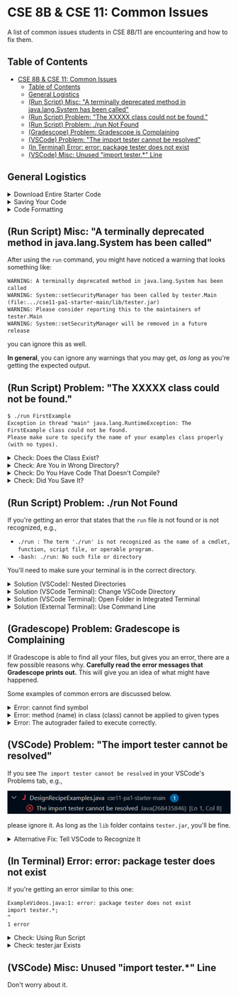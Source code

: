 # CSE 8B & CSE 11: Common Issues
A list of common issues students in CSE 8B/11 are encountering and how to fix them. 

## Table of Contents
- [CSE 8B & CSE 11: Common Issues](#cse-8b-cse-11-common-issues)
   * [Table of Contents](#table-of-contents)
   * [General Logistics](#general-logistics)
   * [(Run Script) Misc: "A terminally deprecated method in java.lang.System has been called"](#run-script-misc-a-terminally-deprecated-method-in-javalangsystem-has-been-called)
   * [(Run Script) Problem: "The XXXXX class could not be found."](#run-script-problem-the-xxxxx-class-could-not-be-found)
   * [(Run Script) Problem: ./run Not Found](#run-script-problem-run-not-found)
   * [(Gradescope) Problem: Gradescope is Complaining](#gradescope-problem-gradescope-is-complaining)
   * [(VSCode) Problem: "The import tester cannot be resolved"](#vscode-problem-the-import-tester-cannot-be-resolved)
   * [(In Terminal) Error: error: package tester does not exist](#in-terminal-error-error-package-tester-does-not-exist)
   * [(VSCode) Misc: Unused "import tester.*" Line](#vscode-misc-unused-import-tester-line)


## General Logistics

<details>
<summary>Download Entire Starter Code</summary>
<br> 

Please make sure you download the entire starter code. Do **not** copy and paste a subset of the files, or else you may not have everything you need to complete this PA.

Keep in mind that, when you download the starter code from the GitHub repository, the files will be downloaded in a ZIP (compressed) file. You _must_ unzip the files before you can work with them; attempting to edit files directly from a ZIP (compressed) file will cause problems. 
- To unzip a file on Windows, refer to [this guide](https://support.microsoft.com/en-us/windows/zip-and-unzip-files-8d28fa72-f2f9-712f-67df-f80cf89fd4e5). 
- To unzip a file on Mac, refer to [this guide](https://support.apple.com/guide/mac-help/zip-and-unzip-files-and-folders-on-mac-mchlp2528/mac). 

We strongly recommend putting your starter code in a dedicated folder where you can easily find it. For example, a "CSE8B" or "CSE11" folder that contains a "PA1" folder, "PA2" folder, and so on, with each PA folder containing your code for that programming assignment.

---

</details>


<details>
<summary>Saving Your Code</summary>
<br> 

Make sure you **save** your file before using the `run` command. On Visual Studio Code (VSCode), you can tell if a file is _not_ saved if you see a white dot next to the file name.

![](assets/vscodeSaveDescription.png)

If you want, feel free to enable autosave on VSCode; the instructions for that can be found [here](https://code.visualstudio.com/docs/editor/codebasics#_save-auto-save).

---

</details>



<details>
<summary>Code Formatting</summary>
<br> 

Please make sure your code is readable. If you have the [Java extension pack for VSCode](https://marketplace.visualstudio.com/items?itemName=vscjava.vscode-java-pack), then VSCode has the ability to automatically format your code. 

To format your code using the extension, right-click anywhere in your code and click on "Format Document."

![](assets/vscodeFormatCode.png)

Style guidelines from past iterations of this course can be found [here](https://cseweb.ucsd.edu/classes/sp23/cse8B-a/styleguide.html); the most relevant parts of this guide is everything starting from the "Proper Indentation" section and below. 

> [!WARNING]
> While style is **not** part of your grade, tutors and TAs reserve the right to not help you with your code if they cannot understand your code due to formatting issues.

---

</details>



## (Run Script) Misc: "A terminally deprecated method in java.lang.System has been called"

After using the `run` command, you might have noticed a warning that looks something like:
```
WARNING: A terminally deprecated method in java.lang.System has been called
WARNING: System::setSecurityManager has been called by tester.Main (file:.../cse11-pa1-starter-main/lib/tester.jar)
WARNING: Please consider reporting this to the maintainers of tester.Main
WARNING: System::setSecurityManager will be removed in a future release
```

you can ignore this as well.

**In general**, you can ignore any warnings that you may get, _as long_ as you're getting the expected output.


## (Run Script) Problem: "The XXXXX class could not be found."

```
$ ./run FirstExample
Exception in thread "main" java.lang.RuntimeException: The FirstExample class could not be found.
Please make sure to specify the name of your examples class properly (with no typos).
```

<details>
<summary>Check: Does the Class Exist?</summary>
<br> 

Keep in mind that the `run` script takes in the name of the **class** to run, not the name of the file.

So, you must provide the name of a valid class in your current directory (wherever the `run` script is located).

For example, let's suppose you have the file `Hello.java` which contains the following code:

```java
class A {
    int x = 10;
}

class B {
    int y = 15;
}

class C {
    int d = 20;
}
```

Then, `./run A`, `./run B`, and `./run C` will work just fine, but you'll get the error for `./run Hello`. 

---

</details>

<details>
<summary>Check: Are You in Wrong Directory?</summary>
<br> 

It's also possible that you are running the `run` script from the wrong directory. In this case, make sure you are working in the directory that contains the file with the code you want to run. 

---

</details>

<!-- =================== -->

<details>
<summary>Check: Do You Have Code That Doesn't Compile?</summary>
<br> 

If there's any code in your current directory that doesn't compile (even if it's code that isn't at all related to the class you're trying to run), then you need to fix those errors or comment those errors out.

One easy way to comment out code is to use the multiline comment, which looks something like

```java
/*
everything between
the first slash star and 
the following star slash
will not be executed
*/

int butThisWillCompile = 10;
```

Due to a limitation with the way the `run` script works, any Java code that has a compile-time error will result in the `run` script not working.

---

</details>

<!-- =================== -->

<details>
<summary>Check: Did You Save It?</summary>
<br> 

If the above solutions do not work, please make sure you **saved** your file.

---

</details>


## (Run Script) Problem: ./run Not Found
If you're getting an error that states that the `run` file is not found or is not recognized, e.g.,
- `./run : The term './run' is not recognized as the name of a cmdlet, function, script file, or operable program.`
- `-bash: ./run: No such file or directory`

You'll need to make sure your terminal is in the correct directory.

<details>
<summary>Solution (VSCode): Nested Directories</summary>
<br> 

One common issue we've seen involves when a student have an explorer view that looks similar to the following:

![](assets/vscodeNestedView.png)

This situation generally occurs when you unzip the contents of a folder, so you end up with a folder whose content is another folder, where that folder's contents is the actual PA code. In this example, notice how we have **two** `cse11-pa1-starter-main`; this means that you've opened the `cse11-pa1-starter-main` folder that _contains_ another `cse11-pa1-starter-main` folder. 

![](assets/vscodeNestedExplanation.png)

In this case, make sure you open the _inner_ folder (click on `File` at the top-left corner of VSCode and then click on `Open Folder...`). That way, when you open VSCode's terminal, it'll automatically default to using the inner folder, which has all the starter code files. 

---

</details>



<details>
<summary>Solution (VSCode Terminal): Change VSCode Directory</summary>
<br> 

**If you're using the VSCode/integrated terminal in Visual Studio Code**, make sure you've opened the correct directory. To open a directory for editing, (1) click on `File` at the top-left corner of VSCode and then (2) click `Open Folder...`. 

![](assets/vscodeOpenFolder.png)

From there, select the correct folder -- this is the folder that contains the starter code. Once you open the folder in VSCode, when you open a new instance of the terminal, the terminal should automatically be set in the folder containing your starter code. 

---

</details>



<details>
<summary>Solution (VSCode Terminal): Open Folder in Integrated Terminal</summary>
<br> 

The other option you can do is to open the folder directly in the integrated terminal. To do so,
1. In the explorer view, find the folder containing the code you want to run. For example, let's suppose I want to open the `cse11-pa1-starter-main` folder, which contains the code I want to run.

    ![](assets/vscodeFindFolderToOpen.png)

2. Next, right-click on the folder in question so that a menu shows up. Select the "Open in Integrated Terminal" option.

    ![](assets/vscodeSelectIntegratedTerminal.png)

3. A terminal that's in the correct directory should now show up.

---

</details>





<details>
<summary>Solution (External Terminal): Use Command Line</summary>
<br> 

If you're using a separate terminal (i.e., a terminal that isn't associated with VSCode or your editor of choice), then you can use the command line to navigate your terminal to the correct directory.

Use the command **`ls`** (or **`dir`** if using Windows Command Prompt) to see what files and folders are in your terminal's current directory. Chances are, you won't see the `run` file. You also want to use the **`cd <folder>`** command to make your terminal switch to the **`<folder>`** directory. See [this guide](https://tutorials.codebar.io/command-line/introduction/tutorial.html) for more information regarding `cd` and `ls`.

To see how you can use these commands to navigate to the right directory:
- running **`cd Desktop`** will make the terminal go into the `Desktop` directory, if the `Desktop` folder is in your terminal's current location. If `Desktop` is not in your terminal's current location, then an error will be shown. 

    To get an idea of what this process might look like, take a look at the following screenshot where I keep switching directories and checking what files and folders are in the directory until I find the starter code:

    ![](assets/cdSteps.png)

- running **`cd C:\Users\ewang\Desktop\PAs\cse11-pa1-starter-main`** will make the terminal go **directly** to the _inner_ `cse11-pa1-starter-main` directory in your Desktop folder, if it exists.

    To get an idea of what this process might look like, take a look at the following screenshot where I switch directly to the directory that contains the starter code:

    ![](assets/cdDirect.png)


---

</details>


## (Gradescope) Problem: Gradescope is Complaining

If Gradescope is able to find all your files, but gives you an error, there are a few possible reasons why. **Carefully read the error messages that Gradescope prints out.** This will give you an idea of what might have happened.

Some examples of common errors are discussed below.

<details>
<summary>Error: cannot find symbol</summary>
<br> 

There are several reasons why you might be getting this error:
- Your classes and methods must be spelled out exactly as specified in the instructions. Class and method names are case sensitive. 

    For example, if the instructions state that you need to 
    > Develop a method named `volume`...

    you must create a method with the name being _exactly_ `volume`; naming the method anything other than `volume` (e.g., `Volume`, `volum`, `vol`) will result in an error from Gradescope.

    This is by far one of the most common errors we've seen.

- Your class is inside another class. For all PAs in this course, your classes should not be contained in another class.

    For example, the following code will generate this error message because the `User` class is inside the `ExampleVideos` class.

    ```java
    class ExampleVideos {
        class User {
            // ...
        }
    }
    ```


---

</details>

<details>
<summary>Error: method (name) in class (class) cannot be applied to given types</summary>
<br> 

If Gradescope says something like "error: method (name) in class (class) cannot be applied to given types" and then points to a method call, this means your method does not have the parameters that we required.

For example, if we ask you to create a method named `something` with 3 integer arguments that returns an integer, we expect something like
```
int something(int a, int b, int c) {
    ...
}
```

An example of a method implementation that will cause Gradescope to throw an error is
```
int something(int a, int b) {
    ...
}
```


Example Gradescope Error Messages:
```
Grade.java:215: error: method volume in class DesignRecipeExamples cannot be applied to given types;
            double score_test_1 = report_Score(3, Math.abs(dre_s.volume(2,2,2)), 8);
                                                                ^
```

---

</details>



<details>
<summary>Error: The autograder failed to execute correctly.</summary>
<br> 

If you're getting this error, one possible reason is that you have print statements in your code when we didn't ask you to print anything whatsoever. If this is the case:
- While you are allowed to use print statements to help debug your code, keep in mind that it will break the autograder if you leave it there. 
- You'll need to either remove any print statements, or comment them out, prior to submission.

Something else to consider: if you've been using the `main` method, when the programming assignment didn't tell you to use a `main` method, then you should not use the `main` method. Use the `run` script to run your code.

---

</details>






## (VSCode) Problem: "The import tester cannot be resolved"

If you see `The import tester cannot be resolved` in your VSCode's Problems tab, e.g.,

![](assets/vscodeImportNotFound.png)

please ignore it. As long as the `lib` folder contains `tester.jar`, you'll be fine. 

<details>
<summary>Alternative Fix: Tell VSCode to Recognize It</summary>
<br> 

You can tell VSCode to recognize the `tester` import by following these steps:

1. In the explorer view, there should be a "Java Projects" section. Under the "Java Projects" section, there should be a "Referenced Libraries" subsection. Hover over that subsection and then press the "+"

    ![](assets/vscodeJarStep1.png)

2. Next, look for the `tester.jar` file (it should be in a `lib` folder if you're working on the programming assignment). Select the JAR file and then press "Select Jar Libraries.

    ![](assets/vscodeJarStep2.png)

3. VSCode should now recognize the `tester` import.

---

</details>

## (In Terminal) Error: error: package tester does not exist
If you're getting an error similar to this one:
```
ExampleVideos.java:1: error: package tester does not exist
import tester.*;
^
1 error
```

<details>
<summary>Check: Using Run Script</summary>
<br> 

Make sure you're using the `run` script that came with the programming assignment. You may be getting this error if you're using `javac`. 

> [!NOTE]
> If the assignment requires you to use `javac`, then you can also remove the `import tester.*` line.

---

</details>

<details>
<summary>Check: tester.jar Exists</summary>
<br> 

Make sure there's a `lib` folder in the directory your terminal is in, and further make sure there's a `tester.jar` file in the `lib` folder.

If you have a `tester.jar` file in your current directory, but there's no `lib` folder, create a `lib` folder and put the `tester.jar` file in the `lib` folder. 

If this is not the case, you probably need to download the starter code again.

---

</details>

## (VSCode) Misc: Unused "import tester.*" Line

Don't worry about it.